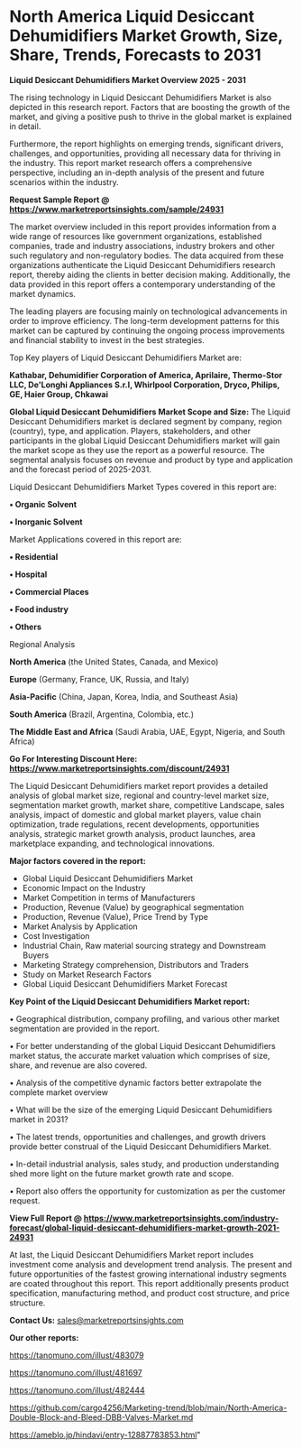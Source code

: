 # North America Liquid Desiccant Dehumidifiers Market Growth, Size, Share, Trends, Forecasts to 2031

<Strong> Liquid Desiccant Dehumidifiers Market Overview 2025 - 2031</strong>

The rising technology in Liquid Desiccant Dehumidifiers Market is also depicted in this research report. Factors that are boosting the growth of the market, and giving a positive push to thrive in the global market is explained in detail.

Furthermore, the report highlights on emerging trends, significant drivers, challenges, and opportunities, providing all necessary data for thriving in the industry. This report market research offers a comprehensive perspective, including an in-depth analysis of the present and future scenarios within the industry.

<strong>Request Sample Report @ <a href=https://www.marketreportsinsights.com/sample/24931>https://www.marketreportsinsights.com/sample/24931</a></strong>

The market overview included in this report provides information from a wide range of resources like government organizations, established companies, trade and industry associations, industry brokers and other such regulatory and non-regulatory bodies. The data acquired from these organizations authenticate the Liquid Desiccant Dehumidifiers research report, thereby aiding the clients in better decision making. Additionally, the data provided in this report offers a contemporary understanding of the market dynamics.

The leading players are focusing mainly on technological advancements in order to improve efficiency. The long-term development patterns for this market can be captured by continuing the ongoing process improvements and financial stability to invest in the best strategies.

Top Key players of Liquid Desiccant Dehumidifiers Market are:

<strong>Kathabar, Dehumidifier Corporation of America, Aprilaire, Thermo-Stor LLC, De'Longhi Appliances S.r.I, Whirlpool Corporation, Dryco, Philips, GE, Haier Group, Chkawai</strong>

<strong><b>Global Liquid Desiccant Dehumidifiers Market Scope and Size:</b></strong>
The Liquid Desiccant Dehumidifiers market is declared segment by company, region (country), type, and application. Players, stakeholders, and other participants in the global Liquid Desiccant Dehumidifiers market will gain the market scope as they use the report as a powerful resource. The segmental analysis focuses on revenue and product by type and application and the forecast period of 2025-2031.

Liquid Desiccant Dehumidifiers Market Types covered in this report are:

<strong>• Organic Solvent

• Inorganic Solvent</strong>

Market Applications covered in this report are:

<strong>• Residential

• Hospital

• Commercial Places

• Food industry

• Others</strong> 

Regional Analysis

<strong>North America</strong> (the United States, Canada, and Mexico)

<strong>Europe</strong> (Germany, France, UK, Russia, and Italy)

<strong>Asia-Pacific</strong> (China, Japan, Korea, India, and Southeast Asia)

<strong>South America</strong> (Brazil, Argentina, Colombia, etc.)

<strong>The Middle East and Africa</strong> (Saudi Arabia, UAE, Egypt, Nigeria, and South Africa)

<strong>Go For Interesting Discount Here: <a href=https://www.marketreportsinsights.com/discount/24931>https://www.marketreportsinsights.com/discount/24931</a></strong>

The Liquid Desiccant Dehumidifiers market report provides a detailed analysis of global market size, regional and country-level market size, segmentation market growth, market share, competitive Landscape, sales analysis, impact of domestic and global market players, value chain optimization, trade regulations, recent developments, opportunities analysis, strategic market growth analysis, product launches, area marketplace expanding, and technological innovations.

<strong><b>Major factors covered in the report:</b></strong>
<ul>
  <li>Global Liquid Desiccant Dehumidifiers Market </li>
  <li>Economic Impact on the Industry</li>
  <li>Market Competition in terms of Manufacturers</li>
  <li>Production, Revenue (Value) by geographical segmentation</li>
  <li>Production, Revenue (Value), Price Trend by Type</li>
  <li>Market Analysis by Application</li>
  <li>Cost Investigation</li>
  <li>Industrial Chain, Raw material sourcing strategy and Downstream Buyers</li>
  <li>Marketing Strategy comprehension, Distributors and Traders</li>
  <li>Study on Market Research Factors</li>
  <li>Global Liquid Desiccant Dehumidifiers Market Forecast</li>
</ul>

<strong><b>Key Point of the Liquid Desiccant Dehumidifiers Market report:</b></strong>

• Geographical distribution, company profiling, and various other market segmentation are provided in the report.

• For better understanding of the global Liquid Desiccant Dehumidifiers market status, the accurate market valuation which comprises of size, share, and revenue are also covered.

• Analysis of the competitive dynamic factors better extrapolate the complete market overview

• What will be the size of the emerging Liquid Desiccant Dehumidifiers market in 2031?

• The latest trends, opportunities and challenges, and growth drivers provide better construal of the Liquid Desiccant Dehumidifiers Market.

• In-detail industrial analysis, sales study, and production understanding shed more light on the future market growth rate and scope.

• Report also offers the opportunity for customization as per the customer request.

<strong><b>View Full Report @ <a href=https://www.marketreportsinsights.com/industry-forecast/global-liquid-desiccant-dehumidifiers-market-growth-2021-24931>https://www.marketreportsinsights.com/industry-forecast/global-liquid-desiccant-dehumidifiers-market-growth-2021-24931</a></b></strong>


At last, the Liquid Desiccant Dehumidifiers Market report includes investment come analysis and development trend analysis. The present and future opportunities of the fastest growing international industry segments are coated throughout this report. This report additionally presents product specification, manufacturing method, and product cost structure, and price structure.

<strong>Contact Us:</strong>
sales@marketreportsinsights.com

<strong>Our other reports:</strong>

<a href=https://tanomuno.com/illust/483079>https://tanomuno.com/illust/483079</a>

<a href=https://tanomuno.com/illust/481697>https://tanomuno.com/illust/481697</a>

<a href=https://tanomuno.com/illust/482444>https://tanomuno.com/illust/482444</a>

<a href=https://github.com/cargo4256/Marketing-trend/blob/main/North-America-Double-Block-and-Bleed-DBB-Valves-Market.md>https://github.com/cargo4256/Marketing-trend/blob/main/North-America-Double-Block-and-Bleed-DBB-Valves-Market.md</a>

<a href=https://ameblo.jp/hindavi/entry-12887783853.html>https://ameblo.jp/hindavi/entry-12887783853.html</a>"
